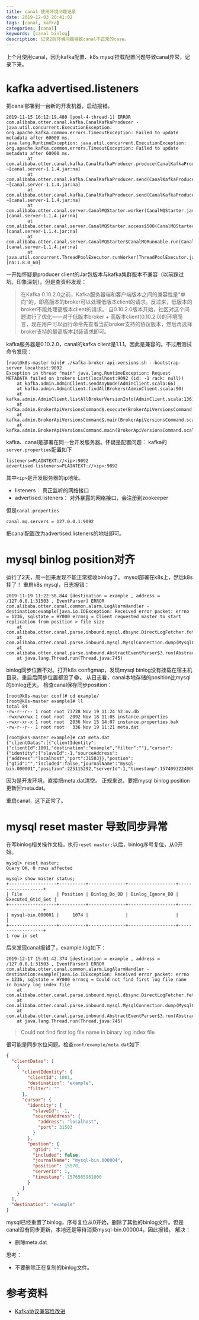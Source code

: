 ```yaml
---
title: canal 使用环境问题记录
date: 2019-12-03 20:41:02
tags: [canal, kafka]
categories: [canal]
keywords: [canal binlog]
description: 记录2则环境问题导致canal不正常的case。
---
```


上个月使用canal，因为kafka配置、k8s mysql挂载配置问题导致canal异常，记录下来。
<!-- more -->

# kafka advertised.listeners

把canal部署到一台新的开发机器，启动报错。
```
2019-11-15 16:12:19.480 [pool-4-thread-1] ERROR com.alibaba.otter.canal.kafka.CanalKafkaProducer - java.util.concurrent.ExecutionException: org.apache.kafka.common.errors.TimeoutException: Failed to update metadata after 60000 ms.
java.lang.RuntimeException: java.util.concurrent.ExecutionException: org.apache.kafka.common.errors.TimeoutException: Failed to update metadata after 60000 ms.
        at com.alibaba.otter.canal.kafka.CanalKafkaProducer.produce(CanalKafkaProducer.java:215) ~[canal.server-1.1.4.jar:na]
        at com.alibaba.otter.canal.kafka.CanalKafkaProducer.send(CanalKafkaProducer.java:179) ~[canal.server-1.1.4.jar:na]
        at com.alibaba.otter.canal.kafka.CanalKafkaProducer.send(CanalKafkaProducer.java:120) ~[canal.server-1.1.4.jar:na]
        at com.alibaba.otter.canal.server.CanalMQStarter.worker(CanalMQStarter.java:183) [canal.server-1.1.4.jar:na]
        at com.alibaba.otter.canal.server.CanalMQStarter.access$500(CanalMQStarter.java:23) [canal.server-1.1.4.jar:na]
        at com.alibaba.otter.canal.server.CanalMQStarter$CanalMQRunnable.run(CanalMQStarter.java:225) [canal.server-1.1.4.jar:na]
        at java.util.concurrent.ThreadPoolExecutor.runWorker(ThreadPoolExecutor.java:1142) [na:1.8.0_60]
```

一开始怀疑是producer client的Jar包版本与kafka集群版本不兼容（以前踩过坑，印象深刻）。但是查资料发现：

>在Kafka 0.10.2.0之前，Kafka服务器端和客户端版本之间的兼容性是“单向”的，即高版本的broker可以处理低版本client的请求。反过来，低版本的broker不能处理高版本client的请求。
>自0.10.2.0版本开始，社区对这个问题进行了优化——对于低版本broker + 高版本client(0.10.2.0)的环境而言，现在用户可以运行命令先查看当前broker支持的协议版本，然后再选择broker支持的最高版本封装请求即可。

kafka服务器是0.10.2.0，canal的kafka client是1.1.1。因此是兼容的。不过用测试命令发现：
```
[root@k8s-master bin]# ./kafka-broker-api-versions.sh --bootstrap-server localhost:9092
Exception in thread "main" java.lang.RuntimeException: Request METADATA failed on brokers List(localhost:9092 (id: -1 rack: null))
	at kafka.admin.AdminClient.sendAnyNode(AdminClient.scala:66)
	at kafka.admin.AdminClient.findAllBrokers(AdminClient.scala:90)
	at kafka.admin.AdminClient.listAllBrokerVersionInfo(AdminClient.scala:136)
	at kafka.admin.BrokerApiVersionsCommand$.execute(BrokerApiVersionsCommand.scala:42)
	at kafka.admin.BrokerApiVersionsCommand$.main(BrokerApiVersionsCommand.scala:36)
	at kafka.admin.BrokerApiVersionsCommand.main(BrokerApiVersionsCommand.scala)
```
kafka、canal是部署在同一台开发服务器。怀疑是配置问题：
kafka的`server.properties`配置如下
```
listeners=PLAINTEXT://<ip>:9092
advertised.listeners=PLAINTEXT://<ip>:9092
```
其中`<ip>`是开发服务器的ip地址。

- listeners： 真正监听的网络接口
- advertised.listeners： 对外暴露的网络接口，会注册到zookeeper

但是`canal.properties`
```
canal.mq.servers = 127.0.0.1:9092
```

把canal配置改为advertised.listeners的地址即可。

# mysql binlog position对齐

运行了2天，周一回来发现不能正常接收binlog了。
mysql部署在k8s上，然后k8s挂了！
重启k8s mysql，日志报错：
```
2019-11-19 11:22:58.844 [destination = example , address = /127.0.0.1:31503 , EventParser] ERROR com.alibaba.otter.canal.common.alarm.LogAlarmHandler - destination:example[java.io.IOException: Received error packet: errno = 1236, sqlstate = HY000 errmsg = Client requested master to start replication from position > file size
	at com.alibaba.otter.canal.parse.inbound.mysql.dbsync.DirectLogFetcher.fetch(DirectLogFetcher.java:102)
	at com.alibaba.otter.canal.parse.inbound.mysql.MysqlConnection.dump(MysqlConnection.java:235)
	at com.alibaba.otter.canal.parse.inbound.AbstractEventParser$3.run(AbstractEventParser.java:265)
	at java.lang.Thread.run(Thread.java:745)
```
binlog同步位置不对。打开k8s configmap，发现mysql binlog没有挂载在宿主机目录，重启后同步位置都没了😂。
从日志看，canal本地存储的position比mysql的binlog还大。
检查canal保存同步position：
```
[root@k8s-master conf]# cd example/
[root@k8s-master example]# ll
total 84
-rw-r--r-- 1 root root 73728 Nov 19 11:24 h2.mv.db
-rwxrwxrwx 1 root root  2092 Nov 18 11:05 instance.properties
-rwxr-xr-x 1 root root  2036 Nov 15 14:07 instance.properties.bak
-rw-r--r-- 1 root root   336 Nov 19 11:21 meta.dat

[root@k8s-master example]# cat meta.dat 
{"clientDatas":[{"clientIdentity":{"clientId":1001,"destination":"example","filter":""},"cursor":{"identity":{"slaveId":-1,"sourceAddress":{"address":"localhost","port":31503}},"postion":{"gtid":"","included":false,"journalName":"mysql-bin.000001","position":225115292,"serverId":1,"timestamp":1574093224000}}}],"destination":"example"}
```
因为是开发环境，直接把meta.dat清空。
正规来说，要把mysql binlog position更新回meta.dat。

重启canal，这下正常了。

# mysql reset master 导致同步异常

在写binlog相关操作文档，执行`reset master;`以后，binlog序号复位，从0开始。
```
mysql> reset master;
Query OK, 0 rows affected

mysql> show master status;
+------------------+----------+--------------+------------------+-------------------+
| File             | Position | Binlog_Do_DB | Binlog_Ignore_DB | Executed_Gtid_Set |
+------------------+----------+--------------+------------------+-------------------+
| mysql-bin.000001 |     1074 |              |                  |                   |
+------------------+----------+--------------+------------------+-------------------+
1 row in set
```

后来发现canal报错了，example.log如下：
```
2019-12-17 15:01:42.374 [destination = example , address = /127.0.0.1:31503 , EventParser] ERROR com.alibaba.otter.canal.common.alarm.LogAlarmHandler - destination:example[java.io.IOException: Received error packet: errno = 1236, sqlstate = HY000 errmsg = Could not find first log file name in binary log index file
	at com.alibaba.otter.canal.parse.inbound.mysql.dbsync.DirectLogFetcher.fetch(DirectLogFetcher.java:102)
	at com.alibaba.otter.canal.parse.inbound.mysql.MysqlConnection.dump(MysqlConnection.java:235)
	at com.alibaba.otter.canal.parse.inbound.AbstractEventParser$3.run(AbstractEventParser.java:265)
	at java.lang.Thread.run(Thread.java:745)
```

> Could not find first log file name in binary log index file

很可能是同步水位问题。检查`conf/example/meta.dat`如下
```json
{
  "clientDatas": [
    {
      "clientIdentity": {
        "clientId": 1001,
        "destination": "example",
        "filter": ""
      },
      "cursor": {
        "identity": {
          "slaveId": -1,
          "sourceAddress": {
            "address": "localhost",
            "port": 31503
          }
        },
        "postion": {
          "gtid": "",
          "included": false,
          "journalName": "mysql-bin.000004",
          "position": 15570,
          "serverId": 1,
          "timestamp": 1576565961000
        }
      }
    }
  ],
  "destination": "example"
}
```

mysql已经重置了binlog，序号复位从0开始，删除了其他的binlog文件。但是canal没有同步更新，本地还是等待消费mysql-bin.000004，因此报错。
解决：
- 删除meta.dat

思考：
- 不要删除正在复制的binlog文件。

# 参考资料

- [Kafka协议兼容性改进](https://www.cnblogs.com/huxi2b/p/6784795.html)